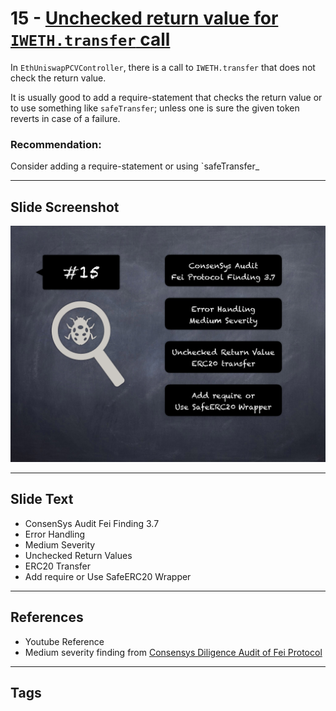 
# 15 - [Unchecked return value for `IWETH.transfer` call](./Unchecked%20return%20value%20for%20`IWETH.transfer`%20call.md)

In `EthUniswapPCVController`, there is a call to `IWETH.transfer` that does not check the return value. 

It is usually good to add a require-statement that checks the return value or to use something like `safeTransfer`; unless one is sure the given token reverts in case of a failure.

### Recommendation:
Consider adding a require-statement or using `safeTransfer_
___
## Slide Screenshot
![015.png](../../images/7.%20Audit%20Findings%20101/015.png)
___
## Slide Text
- ConsenSys Audit Fei Finding 3.7
- Error Handling
- Medium Severity
- Unchecked Return Values
- ERC20 Transfer
- Add require or Use SafeERC20 Wrapper
___
## References
- Youtube Reference
- Medium severity finding from [Consensys Diligence Audit of Fei Protocol](https://consensys.net/diligence/audits/2021/01/fei-protocol/#unchecked-return-value-for-iweth-transfer-call)
___
## Tags
